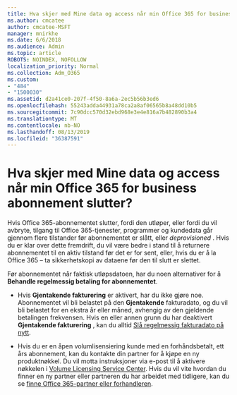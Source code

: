```yaml
---
title: Hva skjer med Mine data og access når min Office 365 for business abonnement slutter?
ms.author: cmcatee
author: cmcatee-MSFT
manager: mnirkhe
ms.date: 6/6/2018
ms.audience: Admin
ms.topic: article
ROBOTS: NOINDEX, NOFOLLOW
localization_priority: Normal
ms.collection: Adm_O365
ms.custom:
- "484"
- "1500030"
ms.assetid: d2a41ce0-207f-4f50-8a6a-2ec5b56b3ed6
ms.openlocfilehash: 55243adda44931a78ca2a8af06565b8a48dd10b5
ms.sourcegitcommit: 7c90dcc570d32ebd968e3e4e816a7b482890b3a4
ms.translationtype: MT
ms.contentlocale: nb-NO
ms.lasthandoff: 08/13/2019
ms.locfileid: "36387591"
---
```

# <a name="what-happens-to-my-data-and-access-when-my-office-365-for-business-subscription-ends"></a>Hva skjer med Mine data og access når min Office 365 for business abonnement slutter?

Hvis Office 365-abonnementet slutter, fordi den utløper, eller fordi du vil avbryte, tilgang til Office 365-tjenester, programmer og kundedata går gjennom flere tilstander før abonnementet er slått, eller *deprovisioned*  . Hvis du er klar over dette fremdrift, du vil være bedre i stand til å returnere abonnementet til en aktiv tilstand før det er for sent, eller, hvis du er å la Office 365 – ta sikkerhetskopi av dataene før den til slutt er slettet.
  
Før abonnementet når faktisk utløpsdatoen, har du noen alternativer for å **Behandle regelmessig betaling for abonnementet**.
  
- Hvis **Gjentakende fakturering** er aktivert, har du ikke gjøre noe. Abonnementet vil bli belastet på den **Gjentakende** fakturadato, og du vil bli belastet for en ekstra år eller måned, avhengig av den gjeldende betalingen frekvensen. Hvis en eller annen grunn du har deaktivert **Gjentakende fakturering** , kan du alltid [Slå regelmessig fakturadato på nytt](https://docs.microsoft.com/en-us/office365/admin/subscriptions-and-billing/renew-your-subscription#turn-recurring-billing-off-or-on).

- Hvis du er en åpen volumlisensiering kunde med en forhåndsbetalt, ett års abonnement, kan du kontakte din partner for å kjøpe en ny produktnøkkel. Du vil motta instruksjoner via e-post til å aktivere nøkkelen i [Volume Licensing Service Center](https://go.microsoft.com/fwlink/p/?LinkID=282016). Hvis du vil vite hvordan du finner en ny partner eller partneren du har arbeidet med tidligere, kan du se [finne Office 365-partner eller forhandleren](https://docs.microsoft.com/en-us/office365/admin/manage/find-your-partner-or-reseller).